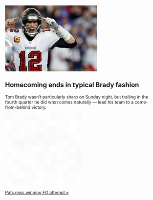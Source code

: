 
![Homecoming ends in typical Brady fashion](./20211004115855.png)
## Homecoming ends in typical Brady fashion

Tom Brady wasn’t particularly sharp on Sunday night, but trailing in the fourth quarter he did what comes naturally — lead his team to a come-from-behind victory.

![pic](../square_bg.png)

[Pats miss winning FG attempt »](https://www.yahoo.com/sports/tom-brady-gets-best-of-patriots-bill-belichick-in-dramatic-return-to-new-england-034005776.html)
